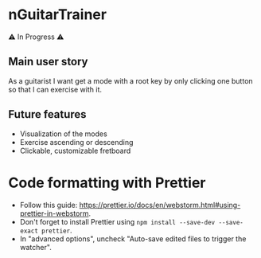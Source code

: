# nGuitarTrainer

⚠ In Progress ⚠

## Main user story

As a guitarist I want get a mode with a root key by only clicking one button so that I can exercise with it.

## Future features

-   Visualization of the modes
-   Exercise ascending or descending
-   Clickable, customizable fretboard

# Code formatting with Prettier

-   Follow this guide: https://prettier.io/docs/en/webstorm.html#using-prettier-in-webstorm.
-   Don't forget to install Prettier using `npm install --save-dev --save-exact prettier`.
-   In "advanced options", uncheck "Auto-save edited files to trigger the watcher".
